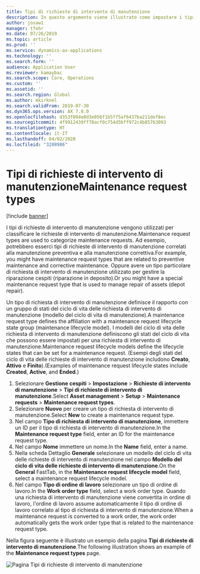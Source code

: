 ```yaml
---
title: Tipi di richieste di intervento di manutenzione
description: In questo argomento viene illustrato come impostare i tipi di richieste di intervento di manutenzione in Gestione cespiti.
author: josaw1
manager: tfehr
ms.date: 07/26/2019
ms.topic: article
ms.prod: ''
ms.service: dynamics-ax-applications
ms.technology: ''
ms.search.form: ''
audience: Application User
ms.reviewer: kamaybac
ms.search.scope: Core, Operations
ms.custom: ''
ms.assetid: ''
ms.search.region: Global
ms.author: mkirknel
ms.search.validFrom: 2019-07-30
ms.dyn365.ops.version: AX 7.0.0
ms.openlocfilehash: d353f084e0d3e056f1b5ff5af6437ba211def8ec
ms.sourcegitcommit: 4f9912439ff78acf0c754d5bff972c4b85763093
ms.translationtype: HT
ms.contentlocale: it-IT
ms.lasthandoff: 04/02/2020
ms.locfileid: "3208986"
---
```

# <a name="maintenance-request-types"></a><span data-ttu-id="c8be6-103">Tipi di richieste di intervento di manutenzione</span><span class="sxs-lookup"><span data-stu-id="c8be6-103">Maintenance request types</span></span>

[!include [banner](../../includes/banner.md)]

 

<span data-ttu-id="c8be6-104">I tipi di richieste di intervento di manutenzione vengono utilizzati per classificare le richieste di intervento di manutenzione.</span><span class="sxs-lookup"><span data-stu-id="c8be6-104">Maintenance request types are used to categorize maintenance requests.</span></span> <span data-ttu-id="c8be6-105">Ad esempio, potrebbero esserci tipi di richieste di intervento di manutenzione correlati alla manutenzione preventiva e alla manutenzione correttiva.</span><span class="sxs-lookup"><span data-stu-id="c8be6-105">For example, you might have maintenance request types that are related to preventive maintenance and corrective maintenance.</span></span> <span data-ttu-id="c8be6-106">Oppure avere un tipo particolare di richiesta di intervento di manutenzione utilizzato per gestire la riparazione cespiti (riparazione in deposito).</span><span class="sxs-lookup"><span data-stu-id="c8be6-106">Or you might have a special maintenance request type that is used to manage repair of assets (depot repair).</span></span>

<span data-ttu-id="c8be6-107">Un tipo di richiesta di intervento di manutenzione definisce il rapporto con un gruppo di stati del ciclo di vita delle richiesta di intervento di manutenzione (modello del ciclo di vita di manutenzione).</span><span class="sxs-lookup"><span data-stu-id="c8be6-107">A maintenance request type defines the affiliation with a maintenance request lifecycle state group (maintenance lifecycle model).</span></span> <span data-ttu-id="c8be6-108">I modelli del ciclo di vita delle richiesta di intervento di manutenzione definiscono gli stati del ciclo di vita che possono essere impostati per una richiesta di intervento di manutenzione.</span><span class="sxs-lookup"><span data-stu-id="c8be6-108">Maintenance request lifecycle models define the lifecycle states that can be set for a maintenance request.</span></span> <span data-ttu-id="c8be6-109">(Esempi degli stati del ciclo di vita delle richieste di intervento di manutenzione includono **Creato**, **Attivo** e **Finito**).</span><span class="sxs-lookup"><span data-stu-id="c8be6-109">(Examples of maintenance request lifecycle states include **Created**, **Active**, and **Ended**.)</span></span>

1. <span data-ttu-id="c8be6-110">Selezionare **Gestione cespiti** \> **Impostazione** \> **Richieste di intervento di manutenzione** \> **Tipi di richieste di intervento di manutenzione**.</span><span class="sxs-lookup"><span data-stu-id="c8be6-110">Select **Asset management** \> **Setup** \> **Maintenance requests** \> **Maintenance request types**.</span></span>
2. <span data-ttu-id="c8be6-111">Selezionare **Nuovo** per creare un tipo di richiesta di intervento di manutenzione.</span><span class="sxs-lookup"><span data-stu-id="c8be6-111">Select **New** to create a maintenance request type.</span></span>
3. <span data-ttu-id="c8be6-112">Nel campo **Tipo di richiesta di intervento di manutenzione**, immettere un ID per il tipo di richiesta di intervento di manutenzione.</span><span class="sxs-lookup"><span data-stu-id="c8be6-112">In the **Maintenance request type** field, enter an ID for the maintenance request type.</span></span>
4. <span data-ttu-id="c8be6-113">Nel campo **Nome** immettere un nome.</span><span class="sxs-lookup"><span data-stu-id="c8be6-113">In the **Name** field, enter a name.</span></span>
5. <span data-ttu-id="c8be6-114">Nella scheda Dettaglio **Generale** selezionare un modello del ciclo di vita delle richieste di intervento di manutenzione nel campo **Modello del ciclo di vita delle richieste di intervento di manutenzione**.</span><span class="sxs-lookup"><span data-stu-id="c8be6-114">On the **General** FastTab, in the **Maintenance request lifecycle model** field, select a maintenance request lifecycle model.</span></span>
6. <span data-ttu-id="c8be6-115">Nel campo **Tipo di ordine di lavoro** selezionare un tipo di ordine di lavoro.</span><span class="sxs-lookup"><span data-stu-id="c8be6-115">In the **Work order type** field, select a work order type.</span></span> <span data-ttu-id="c8be6-116">Quando una richiesta di intervento di manutenzione viene convertita in ordine di lavoro, l'ordine di lavoro assume automaticamente il tipo di ordine di lavoro correlato al tipo di richiesta di intervento di manutenzione.</span><span class="sxs-lookup"><span data-stu-id="c8be6-116">When a maintenance request is converted to a work order, the work order automatically gets the work order type that is related to the maintenance request type.</span></span>

<span data-ttu-id="c8be6-117">Nella figura seguente è illustrato un esempio della pagina **Tipi di richieste di intervento di manutenzione**.</span><span class="sxs-lookup"><span data-stu-id="c8be6-117">The following illustration shows an example of the **Maintenance request types** page.</span></span>

![Pagina Tipi di richieste di intervento di manutenzione](media/07-setup-for-requests.png)
